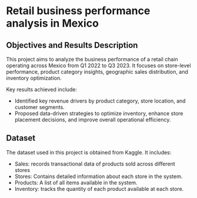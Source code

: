 # Retail business performance analysis in Mexico
## Objectives and Results Description
This project aims to analyze the business performance of a retail chain operating across Mexico from Q1 2022 to Q3 2023. It focuses on store-level performance, product category insights, geographic sales distribution, and inventory optimization.

Key results achieved include:
- Identified key revenue drivers by product category, store location, and customer segments.
- Proposed data-driven strategies to optimize inventory, enhance store placement decisions, and improve overall operational efficiency.
## Dataset
The dataset used in this project is obtained from Kaggle. It includes:
- Sales: records transactional data of products sold across different stores
- Stores: Contains detailed information about each store in the system.
- Products: A list of all items available in the system.
- Inventory: tracks the quantity of each product available at each store.

